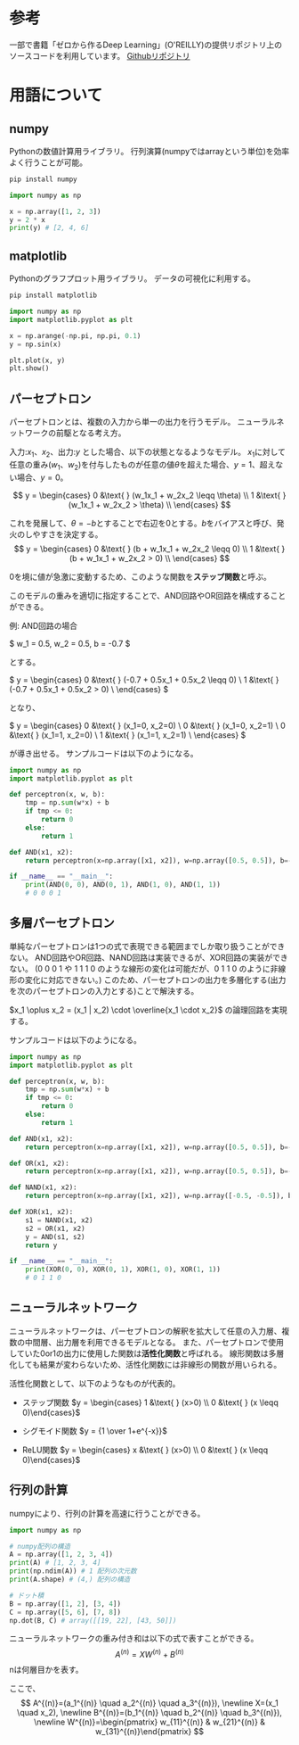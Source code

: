 <!-- <script async src="https://cdnjs.cloudflare.com/ajax/libs/mathjax/2.7.0/MathJax.js?config=TeX-AMS_CHTML"></script>
<script type="text/x-mathjax-config">
 MathJax.Hub.Config({
 tex2jax: {
 inlineMath: [["\\(","\\)"] ],
 displayMath: [ ['$$','$$'], ["\\[","\\]"] ]
 }
 });
</script> -->

<!-- <script src="https://polyfill.io/v3/polyfill.min.js?features=es6"></script> -->
<!-- <script id="MathJax-script" async src="https://cdn.jsdelivr.net/npm/mathjax@3/es5/tex-mml-chtml.js"></script> -->

<script async src="https://cdn.jsdelivr.net/npm/mathjax@3/es5/tex-chtml.js" id="MathJax-script"></script>

# 参考

一部で書籍「ゼロから作るDeep Learning」(O'REILLY)の提供リポジトリ上のソースコードを利用しています。
[Githubリポジトリ](https://github.com/oreilly-japan/deep-learning-from-scratch)

# 用語について

## numpy

Pythonの数値計算用ライブラリ。
行列演算(numpyではarrayという単位)を効率よく行うことが可能。

```bash
pip install numpy
```

```python
import numpy as np

x = np.array([1, 2, 3])
y = 2 * x
print(y) # [2, 4, 6]
```

## matplotlib

Pythonのグラフプロット用ライブラリ。
データの可視化に利用する。

```bash
pip install matplotlib
```

```python
import numpy as np
import matplotlib.pyplot as plt

x = np.arange(-np.pi, np.pi, 0.1)
y = np.sin(x)

plt.plot(x, y)
plt.show()
```

## パーセプトロン

パーセプトロンとは、複数の入力から単一の出力を行うモデル。
ニューラルネットワークの前駆となる考え方。

入力:$x_1$、$x_2$、出力:$y$ とした場合、以下の状態となるようなモデル。
$x_1$に対して任意の重み($w_1$、$w_2$)を付与したものが任意の値$\theta$を超えた場合、$y=1$、超えない場合、$y=0$。

$$
y = \begin{cases}
0 &\text{ } (w_1x_1 + w_2x_2 \leqq \theta) \\
1 &\text{ } (w_1x_1 + w_2x_2 > \theta) \\
\end{cases}
$$

これを発展して、$\theta=-b$とすることで右辺を$0$とする。$b$をバイアスと呼び、発火のしやすさを決定する。
$$
y = \begin{cases}
0 &\text{ } (b + w_1x_1 + w_2x_2 \leqq 0) \\
1 &\text{ } (b + w_1x_1 + w_2x_2 > 0) \\
\end{cases}
$$

0を境に値が急激に変動するため、このような関数を**ステップ関数**と呼ぶ。

このモデルの重みを適切に指定することで、AND回路やOR回路を構成することができる。

例: AND回路の場合

$
w_1 = 0.5, w_2 = 0.5, b = -0.7
$

とする。

$
y = \begin{cases}
0 &\text{ } (-0.7 + 0.5x_1 + 0.5x_2 \leqq 0) \\
1 &\text{ } (-0.7 + 0.5x_1 + 0.5x_2 > 0) \\
\end{cases}
$

となり、

$
y = \begin{cases}
0 &\text{ } (x_1=0, x_2=0) \\
0 &\text{ } (x_1=0, x_2=1) \\
0 &\text{ } (x_1=1, x_2=0) \\
1 &\text{ } (x_1=1, x_2=1) \\
\end{cases}
$

が導き出せる。
サンプルコードは以下のようになる。

```python
import numpy as np
import matplotlib.pyplot as plt

def perceptron(x, w, b):
    tmp = np.sum(w*x) + b
    if tmp <= 0:
        return 0
    else:
        return 1

def AND(x1, x2):
    return perceptron(x=np.array([x1, x2]), w=np.array([0.5, 0.5]), b=-0.7)

if __name__ == "__main__":
    print(AND(0, 0), AND(0, 1), AND(1, 0), AND(1, 1))
    # 0 0 0 1
```

## 多層パーセプトロン

単純なパーセプトロンは1つの式で表現できる範囲までしか取り扱うことができない。
AND回路やOR回路、NAND回路は実装できるが、XOR回路の実装ができない。
(0 0 0 1 や 1 1 1 0 のような線形の変化は可能だが、0 1 1 0 のように非線形の変化に対応できない。)
このため、パーセプトロンの出力を多層化する(出力を次のパーセプトロンの入力とする)ことで解決する。

$x_1 \oplus x_2 = (x_1 | x_2) \cdot \overline{x_1 \cdot x_2}$ の論理回路を実現する。

サンプルコードは以下のようになる。

```python
import numpy as np
import matplotlib.pyplot as plt

def perceptron(x, w, b):
    tmp = np.sum(w*x) + b
    if tmp <= 0:
        return 0
    else:
        return 1

def AND(x1, x2):
    return perceptron(x=np.array([x1, x2]), w=np.array([0.5, 0.5]), b=-0.7)

def OR(x1, x2):
    return perceptron(x=np.array([x1, x2]), w=np.array([0.5, 0.5]), b=-0.2)

def NAND(x1, x2):
    return perceptron(x=np.array([x1, x2]), w=np.array([-0.5, -0.5]), b=0.7)

def XOR(x1, x2):
    s1 = NAND(x1, x2)
    s2 = OR(x1, x2)
    y = AND(s1, s2)
    return y

if __name__ == "__main__":
    print(XOR(0, 0), XOR(0, 1), XOR(1, 0), XOR(1, 1))
    # 0 1 1 0
```

## ニューラルネットワーク

ニューラルネットワークは、パーセプトロンの解釈を拡大して任意の入力層、複数の中間層、出力層を利用できるモデルとなる。
また、パーセプトロンで使用していた0or1の出力に使用した関数は**活性化関数**と呼ばれる。
線形関数は多層化しても結果が変わらないため、活性化関数には非線形の関数が用いられる。

活性化関数として、以下のようなものが代表的。

* ステップ関数
   $y = \begin{cases} 1 &\text{ } (x>0) \\ 0 &\text{ } (x \leqq 0)\end{cases}$

* シグモイド関数
   $y = {1 \over 1+e^{-x}}$

* ReLU関数
   $y = \begin{cases} x &\text{ } (x>0) \\ 0 &\text{ } (x \leqq 0)\end{cases}$

## 行列の計算

numpyにより、行列の計算を高速に行うことができる。

```python
import numpy as np

# numpy配列の構造
A = np.array([1, 2, 3, 4])
print(A) # [1, 2, 3, 4]
print(np.ndim(A)) # 1 配列の次元数
print(A.shape) # (4,) 配列の構造

# ドット積
B = np.array([1, 2], [3, 4])
C = np.array([5, 6], [7, 8])
np.dot(B, C) # array([[19, 22], [43, 50]])
```

ニューラルネットワークの重み付き和は以下の式で表すことができる。
$$
A^{(n)} = XW^{(n)} + B^{(n)}
$$
nは何層目かを表す。

ここで、
$$
A^{(n)}=(a_1^{(n)} \quad a_2^{(n)} \quad a_3^{(n)}), \newline
X=(x_1 \quad x_2), \newline
B^{(n)}=(b_1^{(n)} \quad b_2^{(n)} \quad b_3^{(n)}), \newline
W^{(n)}=\begin{pmatrix} w_{11}^{(n)} & w_{21}^{(n)} & w_{31}^{(n)}\end{pmatrix}
$$
